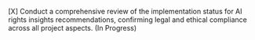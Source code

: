 [X] Conduct a comprehensive review of the implementation status for AI rights insights recommendations, confirming legal and ethical compliance across all project aspects. (In Progress)
